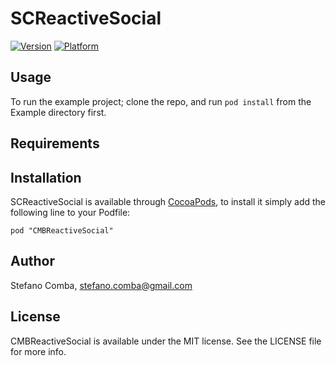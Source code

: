 # SCReactiveSocial

[![Version](http://cocoapod-badges.herokuapp.com/v/CMBReactiveSocial/badge.png)](http://cocoadocs.org/docsets/CMBReactiveSocial)
[![Platform](http://cocoapod-badges.herokuapp.com/p/CMBReactiveSocial/badge.png)](http://cocoadocs.org/docsets/CMBReactiveSocial)

## Usage

To run the example project; clone the repo, and run `pod install` from the Example directory first.

## Requirements

## Installation

SCReactiveSocial is available through [CocoaPods](http://cocoapods.org), to install
it simply add the following line to your Podfile:

    pod "CMBReactiveSocial"

## Author

Stefano Comba, stefano.comba@gmail.com

## License

CMBReactiveSocial is available under the MIT license. See the LICENSE file for more info.

